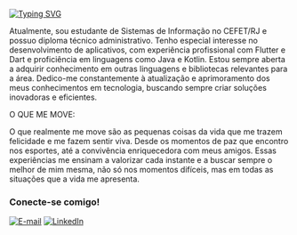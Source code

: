 
<!-- Nome e foto -->


<!-- Typing SVG -->
[![Typing SVG](https://readme-typing-svg.herokuapp.com?font=Fira+Code&color=BB00B4&size=25&center=true&vCenter=true&width=435&height=40&lines=Ol%C3%A1%2C+sou+Stefani!+%F0%9F%91%BE%F0%9F%93%9A%F0%9F%92%99)](https://git.io/typing-svg)

<!-- Descrição -->
<p align="left">Atualmente, sou estudante de Sistemas de Informação no CEFET/RJ e possuo diploma técnico administrativo. Tenho especial interesse no desenvolvimento de aplicativos, com experiência profissional com Flutter e Dart e proficiência em linguagens como Java e Kotlin. Estou sempre aberta a adquirir conhecimento em outras linguagens e bibliotecas relevantes para a área. Dedico-me constantemente à atualização e aprimoramento dos meus conhecimentos em tecnologia, buscando sempre criar soluções inovadoras e eficientes.

O QUE ME MOVE:

O que realmente me move são as pequenas coisas da vida que me trazem felicidade e me fazem sentir viva. Desde os momentos de paz que encontro nos esportes, até a convivência enriquecedora com meus amigos. Essas experiências me ensinam a valorizar cada instante e a buscar sempre o melhor de mim mesma, não só nos momentos difíceis, mas em todas as situações que a vida me apresenta.


<!-- Conecte-se comigo -->
<h3 align="left">Conecte-se comigo!</h3>

[![E-mail](https://img.shields.io/badge/-Email-000?style=for-the-badge&logo=microsoft-outlook&logoColor=FF00F6&color:FFF)](mailto:stefani292005@gmail.com)
[![LinkedIn](https://img.shields.io/badge/-LinkedIn-000?style=for-the-badge&logo=linkedin&logoColor=FF00F6&color:FFF)](https://www.linkedin.com/in/stefani-luvizotto-36025427b/)
```
